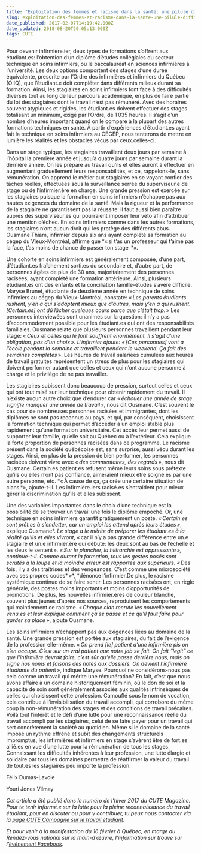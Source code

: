 ```yaml
---
title: "Exploitation des femmes et racisme dans la santé: une pilule difficile à avaler pour les stagiaires"
slug: exploitation-des-femmes-et-racisme-dans-la-sante-une-pilule-difficile-a-avaler-pour-les-stagiaires
date_published: 2017-02-07T14:19:42.000Z
date_updated: 2018-08-20T20:05:13.000Z
tags: CUTE
---
```


Pour devenir infirmière.ier, deux types de formations s’offrent aux étudiant.es: l’obtention d’un diplôme d’études collégiales du secteur technique en soins infirmiers, ou le baccalauréat en sciences infirmières à l’université. Les deux options comportent des stages d’une durée équivalente, prescrite par l’Ordre des infirmières et infirmiers du Québec (OIIQ), que l’étudiant.e doit compléter dans différents milieux durant sa formation. Ainsi, les stagiaires en soins infirmiers font face à des difficultés diverses tout au long de leur parcours académique, en plus de faire partie du lot des stagiaires dont le travail n’est pas rémunéré. Avec des horaires souvent atypiques et rigides, les étudiant.es doivent effectuer des stages totalisant un minimum, exigé par l’Ordre, de 1 035 heures. Il s’agit d’un nombre d’heures important quand on le compare à la plupart des autres formations techniques en santé. À partir d’expériences d’étudiant.es ayant fait la technique en soins infirmiers au CÉGEP, nous tenterons de mettre en lumière les réalités et les obstacles vécus par ceux.celles-ci.

Dans un stage typique, les stagiaires travaillent deux jours par semaine à l’hôpital la première année et jusqu’à quatre jours par semaine durant la dernière année. On les prépare au travail qu’ils et elles auront à effectuer en augmentant graduellement leurs responsabilités, et ce, rappelons-le, sans rémunération. On apprend le métier aux stagiaires en se voyant confier des tâches réelles, effectuées sous la surveillance serrée du superviseur.e de stage ou de l’infirmier.ère en charge. Une grande pression est exercée sur les stagiaires puisque la formation en soins infirmiers n’échappe pas aux hautes exigences du domaine de la santé. Mais la rigueur et la performance de la stagiaire ne garantissent pas la réussite: il faut aussi bien paraître auprès des superviseur.es qui pourraient imposer leur veto afin d’attribuer une mention d’échec. En soins infirmiers comme dans les autres formations, les stagiaires n’ont aucun droit qui les protège des différents abus. Ousmane Thiam, infirmier depuis six ans ayant complété sa formation au cégep du Vieux-Montréal, affirme que *« si t’as un professeur qui t’aime pas la face, t’as moins de chance de passer ton stage  *».

Une cohorte en soins infirmiers est généralement composée, d’une part, d’étudiant.es fraîchement sorti.es du secondaire et, d’autre part, de personnes âgées de plus de 30 ans, majoritairement des personnes racisées, ayant complété une formation antérieure. Ainsi, plusieurs étudiant.es ont des enfants et la conciliation famille-études s’avère difficile. Maryse Brunet, étudiante de deuxième année en technique de soins infirmiers au cégep du Vieux-Montréal, constate: « *Les parents étudiants rushent, y’en a qui s’adaptent mieux que d’autres, mais y’en a qui rushent. [Certain.es] ont dû lâcher quelques cours parce que c’était trop.* » Les personnes interviewées sont unanimes sur la question: il n’y a pas d’accommodement possible pour les étudiant.es qui ont des responsabilités familiales. Ousmane relate que plusieurs personnes travaillent pendant leur stage: « *Ceux et celles qui le font souffrent énormément. Il s’agit d’une obligation, pas d’un choix ». *L’infirmier ajoute:* « [Ces personnes] vont à l’école pendant la semaine et travaillent pendant le weekend. Ça fait des semaines complètes* ». Les heures de travail salariées cumulées aux heures de travail gratuites représentent un stress de plus pour les stagiaires qui doivent performer autant que celles et ceux qui n’ont aucune personne à charge et le privilège de ne pas travailler.

Les stagiaires subissent donc beaucoup de pression, surtout celles et ceux qui ont tout misé sur leur technique pour obtenir rapidement du travail. Il n’existe aucun autre choix que d’endurer car *« échouer une année de stage signifie manquer une année de travail* », nous dit Ousmane. C’est souvent le cas pour de nombreuses personnes racisées et immigrantes, dont les diplômes ne sont pas reconnus au pays, et qui, par conséquent, choisissent la formation technique qui permet d’accéder à un emploi stable plus rapidement qu’une formation universitaire. Cet accès leur permet aussi de supporter leur famille, qu’elle soit au Québec ou à l’extérieur. Cela explique la forte proportion de personnes racisées dans ce programme. Le racisme présent dans la société québécoise est, sans surprise, aussi vécu durant les stages. Ainsi, en plus de la pression de bien performer, les personnes racisées doivent vivre avec *« des commentaires, des regards* », nous dit Ousmane. Certain.es patient.es refusent même leurs soins sous prétexte qu’ils ou elles n’ont pas confiance, aimeraient mieux être soigné.es par une autre personne, etc. *« À cause de ça, ça crée une certaine situation de clans *», ajoute-t-il. Les infirmière.iers racisé.es s’entraident pour mieux gérer la discrimination qu’ils et elles subissent.

Une des variables importantes dans le choix d’une technique est la possibilité de se trouver un travail une fois le diplôme empoché. Or, une technique en soins infirmiers garantit pratiquement un poste. *« Certain.es sont prêt.es à s’endetter, car un emploi les attend après leurs études »*, explique Ousmane*. *Le stage a le mérite de préparer les étudiant.es à la réalité qu’ils et elles vivront*, « car il n’y a pas grande différence entre un.e stagiaire et un.e infirmier.ère qui débute: les deux sont au bas de l’échelle et les deux le sentent »*. *« Sur le plancher, la hiérarchie est oppressante »*, continue-t-il. Comme durant la formation, tous les gestes posés sont scrutés à la loupe et la moindre erreur est rapportée aux supérieurs. «* Des fois, il y a des traîtrises et des vengeances. C’est comme une microsociété avec ses propres codes* »*, *dénonce l’infirmier.De plus, le racisme systémique continue de se faire sentir. Les personnes racisées ont, en règle générale, des postes moins importants et moins d’opportunités de promotions. De plus, les nouvelles infirmier.ères de couleur blanche, souvent plus jeunes d’après nos sources, reproduisent les comportements qui maintiennent ce racisme. « *Chaque clan recrute les nouvellement venu.es et leur explique comment ça se passe et ce qu’il faut faire pour garder sa place* », ajoute Ousmane.

Les soins infirmiers n’échappent pas aux exigences liées au domaine de la santé. Une grande pression est portée aux stagiaires, du fait de l’exigence de la profession elle-même. *« On prend [le] patient d’une infirmière pis on s’en occupe. C’est sur un vrai patient que notre job se fait. On fait “legit” ce que l’infirmière devrait faire, c’est sûr qu’elle passe derrière nous, mais on signe nos noms et faisons des notes aux dossiers. On devient l’infirmière étudiante du patien*t », indique Maryse. Pourquoi ne considérons-nous pas cela comme un travail qui mérite une rémunération? En fait, c’est que nous avons affaire à un domaine historiquement féminin, où le don de soi et la capacité de soin sont généralement associés aux qualités intrinsèques de celles qui choisissent cette profession. Camouflé sous le nom de vocation, cela contribue à l’invisibilisation du travail accompli, qui corrobore du même coup la non-rémunération des stages et des conditions de travail précaires. Voilà tout l’intérêt et le défi d’une lutte pour une reconnaissance réelle du travail accompli par les stagiaires, celui de se faire payer pour un travail qui sert concrètement la société au quotidien. Même si le domaine de la santé impose un rythme effréné et subit des changements structurels impromptus, les infirmières et infirmiers en stage s’avèrent être de fort.es allié.es en vue d’une lutte pour la rémunération de tous les stages. Connaissant les difficultés inhérentes à leur profession, une lutte élargie et solidaire par tous les domaines permettra de réaffirmer la valeur du travail de tout.es les stagiaires peu importe la profession.

Félix Dumas-Lavoie

Youri Jones Vilmay

*Cet article a été publié dans le numéro de l’hiver 2017 du CUTE Magazine.*
*Pour te tenir informé.e sur la lutte pour la pleine reconnaissance du travail étudiant, pour en discuter ou pour y contribuer, tu peux nous contacter via la [page CUTE Campagne sur le travail étudiant](https://www.facebook.com/campagnetravailetudiant).*

*Et pour venir à la manifestation du 16 février à Québec, en marge du Rendez-vous national sur la main-d’œuvre, l’information sur trouve sur l’[évènement Facebook](https://www.facebook.com/events/396780237340198/).*
